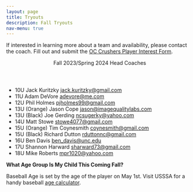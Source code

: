 ```yaml
---
layout: page
title: Tryouts
description: Fall Tryouts
nav-menu: true
---
```


<!-- Main -->
<div id="main">

<div class="content">
<div class="inner">

<p>
If interested in learning more about a team and availability, please contact the coach.  Fill out and submit the <a target="_blank" href="https://tinyurl.com/keepcrushin">OC Crushers Player Interest Form</a>.
</p>

<header class="major">
Fall 2023/Spring 2024 Head Coaches
</header>
<ul>
<li>10U Jack Kuritzky <a href="mailto:jack.kuritzky@gmail.com">jack.kuritzky@gmail.com</a></li>
<li>11U Adam DeVore <a href="mailto:adevore@me.com">adevore@me.com</a></li>
<li>12U Phil Holmes <a href="mailto:pjholmes99@gmail.com">pjholmes99@gmail.com</a></li>
<li>13U (Orange) Jason Cope <a href="mailto:jason@imagequalitylabs.com">jason@imagequalitylabs.com</a></li>
<li>13U (Black) Joe Gerding <a href="mailto:ncsugerky@yahoo.com">ncsugerky@yahoo.com</a></li>
<li>14U Matt Stowe <a href="mailto:stowe4077@gmail.com">stowe4077@gmail.com</a></li>
<li>15U (Orange) Tim Coynesmith     <a href="mailto:coynesmith@gmail.com">coynesmith@gmail.com</a></li>
<li>15U (Black) Richard Dutton     <a href="mailto:rduttonnc@gmail.com">rduttonnc@gmail.com</a></li>
<li>16U Ben Davis     <a href="mailto:ben_davis@unc.edu">ben_davis@unc.edu</a></li>
<li>17U Shannon Harward    <a href="mailto:sharward73@gmail.com">sharward73@gmail.com</a></li>
<li>18U Mike Roberts     <a href="mailto:mpr1020@yahoo.com">mpr1020@yahoo.com</a></li>
</ul>

<p><strong>What Age Group Is My Child This Coming Fall?</strong></p>
<p>Baseball Age is set by the age of the player on May 1st. Visit USSSA for a handy baseball <a target="_blank" href="http://www.usssa.com/baseball/AgeCalculator/">age calculator</a>.</p>
</div>

</div>

